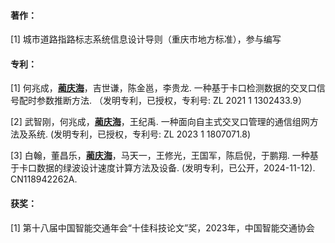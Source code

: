 #### **著作：**

[1] 城市道路指路标志系统信息设计导则（重庆市地方标准），参与编写

#### **专利：**

[1] 何兆成，**<u>蔺庆海</u>**，吉世谦，陈金邕，李贵龙. 一种基于卡口检测数据的交叉口信号配时参数推断方法. （发明专利，已授权，专利号: ZL 2021 1 1302433.9）

[2] 武智刚，何兆成，**<u>蔺庆海</u>**，王纪禹. 一种面向自主式交叉口管理的通信组网方法及系统. (发明专利，已授权，专利号: ZL 2023 1 1807071.8)

[3] 白翰，董昌乐，**<u>蔺庆海</u>**，马天一，王修光，王国军，陈启倪，于鹏翔. 一种基于卡口数据的绿波设计速度计算方法及设备. (发明专利，已公开，2024-11-12). CN118942262A.

#### **获奖：**

[1] 第十八届中国智能交通年会“十佳科技论文”奖，2023年，中国智能交通协会

